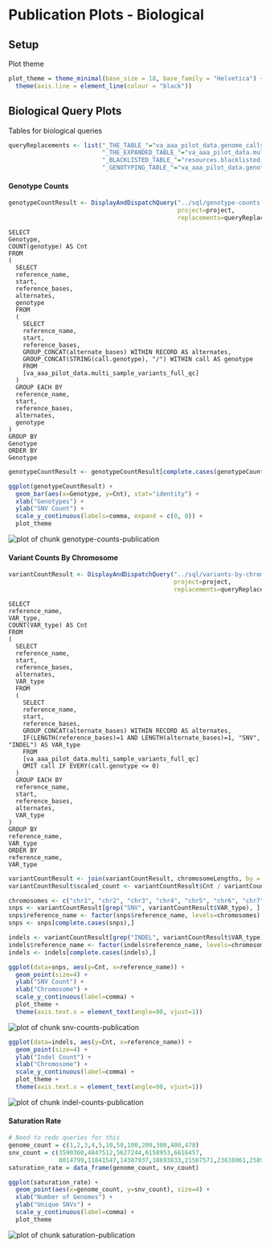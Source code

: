 # Publication Plots - Biological

## Setup


Plot theme

```r
plot_theme = theme_minimal(base_size = 18, base_family = "Helvetica") + 
  theme(axis.line = element_line(colour = "black"))
```

## Biological Query Plots
Tables for biological queries

```r
queryReplacements <- list("_THE_TABLE_"="va_aaa_pilot_data.genome_calls_full_qc",
                          "_THE_EXPANDED_TABLE_"="va_aaa_pilot_data.multi_sample_variants_full_qc",
                          "_BLACKLISTED_TABLE_"="resources.blacklisted_positions",
                          "_GENOTYPING_TABLE_"="va_aaa_pilot_data.genotyping_data")
```



#### Genotype Counts

```r
genotypeCountResult <- DisplayAndDispatchQuery("../sql/genotype-counts.sql",
                                               project=project,
                                               replacements=queryReplacements)
```

```
SELECT
Genotype,
COUNT(genotype) AS Cnt
FROM
(
  SELECT
  reference_name,
  start,
  reference_bases,
  alternates,
  genotype
  FROM
  (
    SELECT
    reference_name,
    start,
    reference_bases,
    GROUP_CONCAT(alternate_bases) WITHIN RECORD AS alternates,
    GROUP_CONCAT(STRING(call.genotype), "/") WITHIN call AS genotype
    FROM 
    [va_aaa_pilot_data.multi_sample_variants_full_qc]
  )
  GROUP EACH BY
  reference_name,
  start,
  reference_bases,
  alternates,
  genotype
)
GROUP BY
Genotype
ORDER BY
Genotype
```

```r
genotypeCountResult <- genotypeCountResult[complete.cases(genotypeCountResult),]
```


```r
ggplot(genotypeCountResult) +
  geom_bar(aes(x=Genotype, y=Cnt), stat="identity") +
  xlab("Genotypes") + 
  ylab("SNV Count") + 
  scale_y_continuous(labels=comma, expand = c(0, 0)) + 
  plot_theme
```

<img src="figure/genotype-counts-publication-1.png" title="plot of chunk genotype-counts-publication" alt="plot of chunk genotype-counts-publication" style="display: block; margin: auto;" />

#### Variant Counts By Chromosome

```r
variantCountResult <- DisplayAndDispatchQuery("../sql/variants-by-chromosome.sql",
                                              project=project,
                                              replacements=queryReplacements)
```

```
SELECT
reference_name,
VAR_type,
COUNT(VAR_type) AS Cnt
FROM
(
  SELECT
  reference_name,
  start,
  reference_bases,
  alternates,
  VAR_type
  FROM
  (
    SELECT
    reference_name,
    start,
    reference_bases,
    GROUP_CONCAT(alternate_bases) WITHIN RECORD AS alternates,
    IF(LENGTH(reference_bases)=1 AND LENGTH(alternate_bases)=1, "SNV", "INDEL") AS VAR_type
    FROM 
    [va_aaa_pilot_data.multi_sample_variants_full_qc]
    OMIT call IF EVERY(call.genotype <= 0)
  )
  GROUP EACH BY
  reference_name,
  start,
  reference_bases,
  alternates,
  VAR_type
)
GROUP BY
reference_name,
VAR_type
ORDER BY
reference_name,
VAR_type
```

```r
variantCountResult <- join(variantCountResult, chromosomeLengths, by = "reference_name")
variantCountResult$scaled_count <- variantCountResult$Cnt / variantCountResult$length

chromosomes <- c("chr1", "chr2", "chr3", "chr4", "chr5", "chr6", "chr7", "chr8", "chr9", "chr10", "chr11", "chr12", "chr13", "chr14", "chr15", "chr16", "chr17", "chr18", "chr19", "chr20", "chr21", "chr22", "chrX", "chrY", "chrM")
snps <- variantCountResult[grep("SNV", variantCountResult$VAR_type), ]
snps$reference_name <- factor(snps$reference_name, levels=chromosomes)
snps <- snps[complete.cases(snps),]

indels <- variantCountResult[grep("INDEL", variantCountResult$VAR_type), ]
indels$reference_name <- factor(indels$reference_name, levels=chromosomes)
indels <- indels[complete.cases(indels),]
```


```r
ggplot(data=snps, aes(y=Cnt, x=reference_name)) + 
  geom_point(size=4) + 
  ylab("SNV Count") +
  xlab("Chromosome") +
  scale_y_continuous(label=comma) +
  plot_theme +
  theme(axis.text.x = element_text(angle=90, vjust=1)) 
```

<img src="figure/snv-counts-publication-1.png" title="plot of chunk snv-counts-publication" alt="plot of chunk snv-counts-publication" style="display: block; margin: auto;" />


```r
ggplot(data=indels, aes(y=Cnt, x=reference_name)) + 
  geom_point(size=4) + 
  ylab("Indel Count") +
  xlab("Chromosome") +
  scale_y_continuous(label=comma) +
  plot_theme +
  theme(axis.text.x = element_text(angle=90, vjust=1)) 
```

<img src="figure/indel-counts-publication-1.png" title="plot of chunk indel-counts-publication" alt="plot of chunk indel-counts-publication" style="display: block; margin: auto;" />

#### Saturation Rate

```r
# Need to redo queries for this
genome_count = c(1,2,3,4,5,10,50,100,200,300,400,478)
snv_count = c(3590360,4847512,5627244,6158953,6616457,
              8014799,11841547,14387937,18693833,21567571,23638061,25890797)
saturation_rate = data_frame(genome_count, snv_count)
```



```r
ggplot(saturation_rate) +
  geom_point(aes(x=genome_count, y=snv_count), size=4) +
  xlab("Number of Genomes") +
  ylab("Unique SNVs") +
  scale_y_continuous(label=comma) +
  plot_theme
```

<img src="figure/saturation-publication-1.png" title="plot of chunk saturation-publication" alt="plot of chunk saturation-publication" style="display: block; margin: auto;" />
